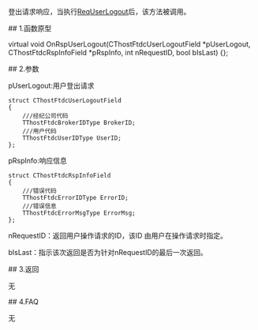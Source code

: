 <p>登出请求响应，当执行<a href="../../../HQJK/CTHOSTFTDCMDAPI/REQUSERLOGOUT/">ReqUserLogout</a>后，该方法被调用。</p>
<span class="anchor" id="bc3d3043-5982-43c9-8e22-85c55eb8a438"></span>
## 1.函数原型
<p>virtual void OnRspUserLogout(CThostFtdcUserLogoutField *pUserLogout, CThostFtdcRspInfoField *pRspInfo, int nRequestID, bool bIsLast) {};</p>
<span class="anchor" id="63da2a32-f443-4555-9a80-2399295b37ab"></span>
## 2.参数
<p>pUserLogout:用户登出请求</p>
<pre><code>struct CThostFtdcUserLogoutField
{
    ///经纪公司代码
    TThostFtdcBrokerIDType BrokerID;
    ///用户代码
    TThostFtdcUserIDType UserID;
};
</code></pre>
<p>pRspInfo:响应信息</p>
<pre><code>struct CThostFtdcRspInfoField
{
    ///错误代码
    TThostFtdcErrorIDType ErrorID;
    ///错误信息
    TThostFtdcErrorMsgType ErrorMsg;
};
</code></pre>
<p>nRequestID：返回用户操作请求的ID，该ID 由用户在操作请求时指定。</p>
<p>bIsLast：指示该次返回是否为针对nRequestID的最后一次返回。</p>
<span class="anchor" id="68203123-d4d7-4d87-bcce-82e22b82ae02"></span>
## 3.返回
<p>无</p>
<span class="anchor" id="b5e6918a-187f-482c-80f1-bf9bdfc03f39"></span>
## 4.FAQ
<p>无</p>
